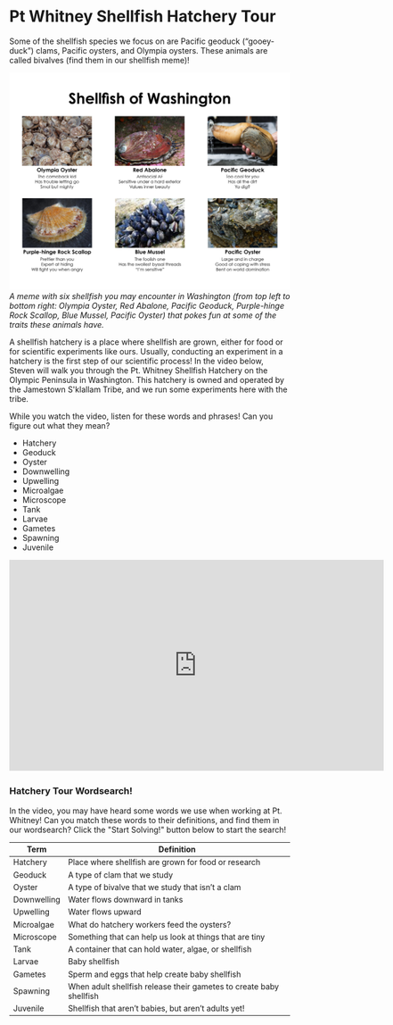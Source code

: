 # Pt Whitney Shellfish Hatchery Tour

Some of the shellfish species we focus on are Pacific geoduck (“gooey-duck”) clams, Pacific oysters, and Olympia oysters. These animals are called bivalves (find them in our shellfish meme)!

![img](https://raw.githubusercontent.com/RobertsLab/Open-House-2021/main/images/shellfishmeme.jpg)          
_A meme with six shellfish you may encounter in Washington (from top left to bottom right: Olympia Oyster, Red Abalone, Pacific Geoduck, Purple-hinge Rock Scallop, Blue Mussel, Pacific Oyster) that pokes fun at some of the traits these animals have._

A shellfish hatchery is a place where shellfish are grown, either for food or for scientific experiments like ours. Usually, conducting an experiment in a hatchery is the first step of our scientific process! In the video below, Steven will walk you through the Pt. Whitney Shellfish Hatchery on the Olympic Peninsula in Washington. This hatchery is owned and operated by the Jamestown S'klallam Tribe, and we run some experiments here with the tribe. 

While you watch the video, listen for these words and phrases! Can you figure out what they mean?

- Hatchery
- Geoduck
- Oyster
- Downwelling
- Upwelling
- Microalgae
- Microscope
- Tank
- Larvae 
- Gametes
- Spawning
- Juvenile

<iframe width="672" height="378" src="https://www.youtube.com/embed/BWtLFbP0Ka8" title="YouTube video player" frameborder="0" cc_load_policy=1&cc_lang_pref=en allow="accelerometer; autoplay; clipboard-write; encrypted-media; gyroscope" allowfullscreen></iframe>


### Hatchery Tour Wordsearch!
In the video, you may have heard some words we use when working at Pt. Whitney! Can you match these words to their definitions, and find them in our wordsearch? Click the "Start Solving!" button below to start the search! 

| Term        | Definition                                                          |
|-------------|---------------------------------------------------------------------|
| Hatchery    | Place where shellfish are grown for food or research                |
| Geoduck     | A type of clam that we study                                        |
| Oyster      | A type of bivalve that we study that isn’t a clam                   |
| Downwelling | Water flows downward in tanks                                       |
| Upwelling   | Water flows upward                                                  |
| Microalgae  | What do hatchery workers feed the oysters?                          |
| Microscope  | Something that can help us look at things that are tiny             |
| Tank        | A container that can hold water, algae, or shellfish                |
| Larvae      | Baby shellfish                                                      |
| Gametes     | Sperm and eggs that help create baby shellfish                      |
| Spawning    | When adult shellfish release their gametes to create baby shellfish |
| Juvenile    | Shellfish that aren’t babies, but aren’t adults yet!                |

<script type="text/javascript" src="https://MyWordSearch.com/embedjs.php?puzzle_id=518443"></script>
